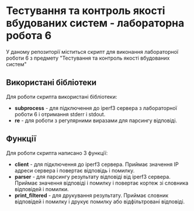 # Тестування та контроль якості вбудованих систем - лабораторна робота 6

У даному репозиторії міститься скрипт для виконання лабораторної роботи 6 з предмету "Тестування та контроль якості вбудованих систем"

## Використані бібліотеки

Для роботи скрипта використані бібліотеки:

- **subprocess** - для підключення до iperf3 сервера з лабораторної роботи 6 і отримання stderr і stdout.
- **re** - для роботи з регулярними виразами для парсингу відповіді.

## Функції

Для роботи скрипта написано 3 функції:

- **client** - для підключення до iperf3 сервера. Приймає значення IP адреси сервера і повертає відповідь і помилку.
- **parser** - для парсингу результату відповіді від iperf3 сервера. Приймає значення відповіді і помилку і повертає кортеж зі словника відповідей і помилки.
- **print_filtered** - для друкування результату. Приймає словник відповідей і помилку і друкує помилку або відфільтровані відповіді.

